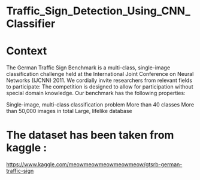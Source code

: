 # Traffic_Sign_Detection_Using_CNN_Classifier


# Context

The German Traffic Sign Benchmark is a multi-class, single-image classification challenge held at the International Joint Conference on Neural Networks (IJCNN) 2011. We cordially invite researchers from relevant fields to participate: The competition is designed to allow for participation without special domain knowledge. Our benchmark has the following properties:

Single-image, multi-class classification problem
More than 40 classes
More than 50,000 images in total
Large, lifelike database



# The dataset has been taken from kaggle :

https://www.kaggle.com/meowmeowmeowmeowmeow/gtsrb-german-traffic-sign


